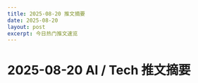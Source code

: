 ```yaml
---
title: 2025-08-20 推文摘要
date: 2025-08-20
layout: post
excerpt: 今日热门推文速览
---
```


# 2025-08-20 AI / Tech 推文摘要

